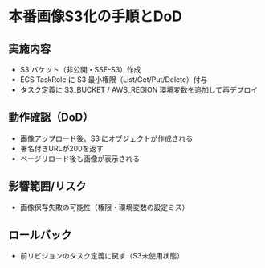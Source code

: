 # 本番画像S3化の手順とDoD

## 実施内容
- S3 バケット（非公開・SSE-S3）作成
- ECS TaskRole に S3 最小権限（List/Get/Put/Delete）付与
- タスク定義に S3_BUCKET / AWS_REGION 環境変数を追加して再デプロイ

## 動作確認（DoD）
- 画像アップロード後、S3 にオブジェクトが作成される
- 署名付きURLが200を返す
- ページリロード後も画像が表示される

## 影響範囲/リスク
- 画像保存失敗の可能性（権限・環境変数の設定ミス）

## ロールバック
- 前リビジョンのタスク定義に戻す（S3未使用状態）
